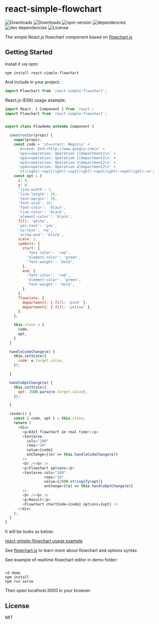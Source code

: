 # react-simple-flowchart

![Downloads](https://img.shields.io/npm/dm/react-simple-flowchart.svg)
![Downloads](https://img.shields.io/npm/dt/react-simple-flowchart.svg)
![npm version](https://img.shields.io/npm/v/react-simple-flowchart.svg)
![dependencies](https://img.shields.io/david/alwinn1977/react-simple-flowchart.svg)
![dev dependencies](https://img.shields.io/david/dev/alwinn1977/react-simple-flowchart.svg)
![License](https://img.shields.io/npm/l/react-simple-flowchart.svg)

The simple React.js flowchart component based on [flowchart.js](https://github.com/adrai/flowchart.js)

## Getting Started

Install it via npm:

```shell
npm install react-simple-flowchart
```

And include in your project:

```javascript
import Flowchart from 'react-simple-flowchart';
```

React.js (ES6) usage example:

```javascript
import React, { Component } from 'react';
import Flowchart from 'react-simple-flowchart';


export class Flowdemo extends Component {

  constructor(props) {
    super(props);
    const code = 'st=>start: Begin\n' +
      'e=>end: End:>http://www.google.com\n' +
      'op1=>operation: Operation 1|department1\n' +
      'op2=>operation: Operation 2|department2\n' +
      'op3=>operation: Operation 3|department2\n' +
      'op4=>operation: Operation 4|department2\n' +
      'st(right)->op1(right)->op2(right)->op3(right)->op4(right)->e';
    const opt = {
      x: 0,
      y: 0,
      'line-width': 3,
      'line-length': 50,
      'text-margin': 10,
      'font-size': 14,
      'font-color': 'black',
      'line-color': 'black',
      'element-color': 'black',
      fill: 'white',
      'yes-text': 'yes',
      'no-text': 'no',
      'arrow-end': 'block',
      scale: 1,
      symbols: {
        start: {
          'font-color': 'red',
          'element-color': 'green',
          'font-weight': 'bold',
        },
        end: {
          'font-color': 'red',
          'element-color': 'green',
          'font-weight': 'bold',
        },
      },
      flowstate: {
        department1: { fill: 'pink' },
        department2: { fill: 'yellow' },
      },
    };

    this.state = {
      code,
      opt,
    }
  }

  handleCodeChange(e) {
    this.setState({
      code: e.target.value,
    });

  }

  handleOptChange(e) {
    this.setState({
      opt: JSON.parse(e.target.value),
    });

  }

  render() {
    const { code, opt } = this.state;
    return (
      <div>
        <p>Edit flowchart in real time!</p>
        <textarea
          cols="100"
          rows="10"
          value={code}
          onChange={(e) => this.handleCodeChange(e)}
        />
        <br /><br />
        <p>Flowchart options</p>
        <textarea cols="100"
                  rows="10"
                  value={JSON.stringify(opt)}
                  onChange={(e) => this.handleOptChange(e)}
        />
        <br /><br />
        <p>Result</p>
        <Flowchart chartCode={code} options={opt} />
      </div>
    );
  }
}
```

It will be looks as below:

[react-simple-flowchart usage example](assets/screenshot.png)

See [flowchart.js](https://github.com/adrai/flowchart.js) to learn more about flowchart and options syntax.

See example of realtime flowchart editor in demo folder:

```shell

cd demo
npm install
npm run serve
```
Then open localhost:3000 in your browser.

## License

MIT
